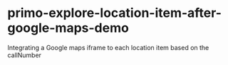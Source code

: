 # primo-explore-location-item-after-google-maps-demo
Integrating a Google maps iframe to each location item based on the callNumber
